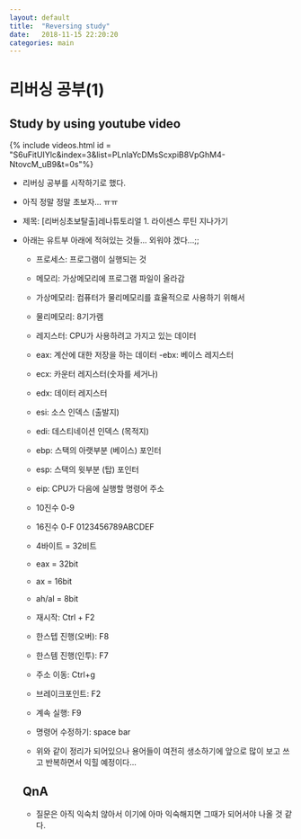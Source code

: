 ```yaml
---
layout: default
title:  "Reversing study"
date:   2018-11-15 22:20:20
categories: main
---
```

# 리버싱 공부(1)

## Study by using youtube video
{% include videos.html id = "S6uFitUIYlc&index=3&list=PLnIaYcDMsScxpiB8VpGhM4-NtovcM_uB9&t=0s"%}
- 리버싱 공부를 시작하기로 했다.
- 아직 정말 정말 초보자... ㅠㅠ

- 제목: [리버싱초보탈출]레나튜토리얼 1. 라이센스 루틴 지나가기
- 아래는 유트부 아래에 적혀있는 것들... 외워야 겠다...;;
    - 프로세스: 프로그램이 실행되는 것
    - 메모리: 가상메모리에 프로그램 파일이 올라감

    - 가상메모리: 컴퓨터가 물리메모리를 효율적으로 사용하기 위해서 
    - 물리메모리: 8기가램

    - 레지스터: CPU가 사용하려고 가지고 있는 데이터
    - eax: 계산에 대한 저장을 하는 데이터
    -ebx: 베이스 레지스터
    - ecx: 카운터 레지스터(숫자를 세거나)
    - edx: 데이터 레지스터
    - esi: 소스 인덱스 (출발지)
    - edi: 데스티네이션 인덱스 (목적지)
    - ebp: 스택의 아랫부분 (베이스) 포인터
    - esp: 스택의 윗부분 (탑) 포인터
    - eip: CPU가 다음에 실행할 명령어 주소

    - 10진수 0-9
    - 16진수 0-F 0123456789ABCDEF
    - 4바이트 = 32비트
    - eax   = 32bit
    - ax    = 16bit
    - ah/al = 8bit

    - 재시작: Ctrl + F2
    - 한스텝 진행(오버): F8
    - 한스템 진행(인투): F7
    - 주소 이동: Ctrl+g
    - 브레이크포인트: F2
    - 계속 실행: F9
    - 명령어 수정하기: space bar
    
   - 위와 같이 정리가 되어있으나 용어들이 여전히 생소하기에 앞으로 많이 보고 쓰고 반복하면서 익힐 예정이다...
   
   ## QnA
   * 질문은 아직 익숙치 않아서 이기에 아마 익숙해지면 그때가 되어서야 나올 것 같다.
